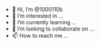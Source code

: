 - 👋 Hi, I’m @1000110b
- 👀 I’m interested in ...
- 🌱 I’m currently learning ...
- 💞️ I’m looking to collaborate on ...
- 📫 How to reach me ...

<!---
1000110b/1000110b is a ✨ special ✨ repository because its `README.md` (this file) appears on your GitHub profile.
You can click the Preview link to take a look at your changes.
--->

